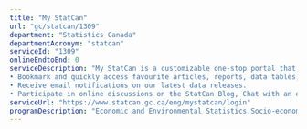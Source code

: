 ```yaml
---
title: "My StatCan"
url: "gc/statcan/1309"
department: "Statistics Canada"
departmentAcronym: "statcan"
serviceId: "1309"
onlineEndtoEnd: 0
serviceDescription: "My StatCan is a customizable one-stop portal that allows users to:
• Bookmark and quickly access favourite articles, reports, data tables, indicators, and more.
• Receive email notifications on our latest data releases.
• Participate in online discussions on the StatCan Blog, Chat with an expert and Question of the month."
serviceUrl: "https://www.statcan.gc.ca/eng/mystatcan/login"
programDescription: "Economic and Environmental Statistics,Socio-economic Statistics,Censuses,Cost-Recovered Statistical Services"
---
```


